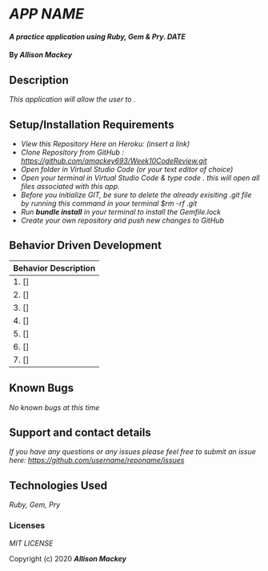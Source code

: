 # _APP NAME_

#### _A practice application using Ruby, Gem & Pry. DATE_

#### By _**Allison Mackey**_

## Description

_This application will allow the user to ._ 

## Setup/Installation Requirements

* _View this Repository Here on Heroku: (insert a link)_
* _Clone Repository from GitHub :  https://github.com/amackey693/Week10CodeReview.git_
* _Open folder in Virtual Studio Code (or your text editor of choice)_
* _Open your terminal in Virtual Studio Code & type code . this will open all files associated with this app._
* _Before you initialize GIT, be sure to delete the already exisiting .git file by running this command in your terminal $rm -rf .git_
* _Run **bundle install** in your terminal to install the Gemfile.lock_
* _Create your own repository and push new changes to GitHub_

## Behavior Driven Development 


|   Behavior Description        |
|-------------------------------|
| 1.  []|
| 2.  []|
| 3.  []|
| 4.  []|
| 5.  []|
| 6.  []|
| 7.  []|


## Known Bugs

_No known bugs at this time_

## Support and contact details

_If you have any questions or any issues please feel free to submit an issue here: https://github.com/username/reponame/issues_

## Technologies Used

_Ruby, Gem, Pry_ 


### Licenses
*MIT LICENSE*

Copyright (c) 2020 **_Allison Mackey_**